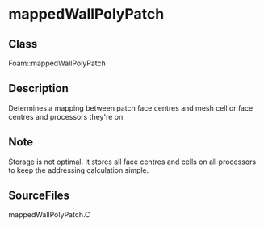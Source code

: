 # mappedWallPolyPatch 
## Class
Foam::mappedWallPolyPatch

## Description
Determines a mapping between patch face centres and mesh cell or face
centres and processors they're on.

## Note
Storage is not optimal. It stores all face centres and cells on all
processors to keep the addressing calculation simple.

## SourceFiles
mappedWallPolyPatch.C

